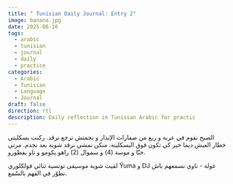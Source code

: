 ```yaml
---
title: " Tunisian Daily Journal: Entry 2"
image: banana.jpg
date: 2025-06-16
tags:
  - arabic
  - tunisian
  - journal
  - daily
  - practice
categories:
  - Arabic
  - Tunisian
  - Language
  - Journal
draft: false
direction: rtl
description: Daily reflection in Tunisian Arabic for practic
---
```

الصبح نقوم في عربة و ربع من صفارات الإنذار و   نجمتش نرجع نرقد. ركنت بسكليتي خطار العيش ديما خير كي تكون فوق البسكليتة. منكن نمشي نرقد شوية بعد نخدم. مرتي حنّا و موسة (4) و سموال (2) راهو يكومو و تاو يفظورو.

لقيت شوية موسيقى تونسية ثنائي فولكلوري Ÿuma و DJ غولة - ناوي نسمعهم باش نطوّر في الفهم بالسّمع.
